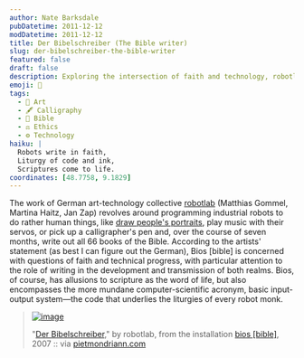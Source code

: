 ```yaml
---
author: Nate Barksdale
pubDatetime: 2011-12-12
modDatetime: 2011-12-12
title: Der Bibelschreiber (The Bible writer)
slug: der-bibelschreiber-the-bible-writer
featured: false
draft: false
description: Exploring the intersection of faith and technology, robotlab's work reflects on the roles of writing and progress in human experience.
emoji: 🤖
tags:
  - 🎨 Art
  - 🖋️ Calligraphy
  - 📖 Bible
  - ⚖️ Ethics
  - ⚙️ Technology
haiku: |
  Robots write in faith,  
  Liturgy of code and ink,  
  Scriptures come to life.
coordinates: [48.7758, 9.1829]
---
```


The work of German art-technology collective [robotlab](http://web.archive.org/web/20240717033427/http://www.robotlab.de/bios/bible.htm) (Matthias Gommel, Martina Haitz, Jan Zap) revolves around programming industrial robots to do rather human things, like [draw people's portraits](http://web.archive.org/web/20240619195214/http://robotlab.de/auto/portrait.htm), play music with their servos, or pick up a calligrapher's pen and, over the course of seven months, write out all 66 books of the Bible. According to the artists' statement (as best I can figure out the German), Bios [bible] is concerned with questions of faith and technical progress, with particular attention to the role of writing in the development and transmission of both realms. Bios, of course, has allusions to scripture as the word of life, but also encompasses the more mundane computer-scientific acronym, basic input-output system—the code that underlies the liturgies of every robot monk.

> [![image](http://culture-making.com/media/bios00b.jpg)]()
>
> "[Der Bibelschreiber](http://web.archive.org/web/20240717033427/http://www.robotlab.de/bios/bible.htm)," by robotlab, from the installation [bios [bible]](http://robotlab.de/bios/bible.htm), 2007 :: via [pietmondriann.com](https://www.google.com/search?q=%22pietmondriann.com%22)
